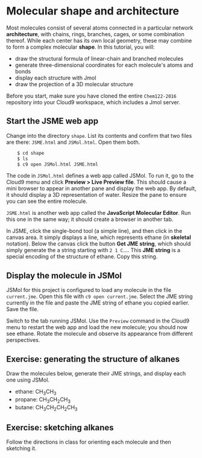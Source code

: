 # Molecular shape and architecture

Most molecules consist of several atoms connected in a particular network **architecture**, with chains, rings, branches, cages, or some combination thereof. While each center has its own local geometry, these may combine to form a complex molecular **shape**. In this tutorial, you will:

- draw the structural formula of linear-chain and branched molecules
- generate three-dimensional coordinates for each molecule's atoms and bonds
- display each structure with Jmol 
- draw the projection of a 3D molecular structure 

Before you start, make sure you have cloned the entire `Chem122-2016` repository into your Cloud9 workspace, which includes a Jmol server.


## Start the JSME web app

Change into the directory `shape`. List its contents and confirm that two files are there: `JSME.html` and `JSMol.html`. Open them both.

```bash
    $ cd shape
    $ ls
    $ c9 open JSMol.html JSME.html 
```

The code in `JSMol.html` defines a web app called JSMol. To run it, go to the Cloud9 menu and click **Preview > Live Preview file**. This should cause a mini browser to appear in another pane and display the web app. By default, it should display a 3D representation of water. Resize the pane to ensure you can see the entire molecule.

`JSME.html` is another web app called the **JavaScript Molecular Editor**. Run this one in the same way; it should create a browser in another tab.

In JSME, click the single-bond tool (a simple line), and then click in the canvas area. It simply displays a line, which represents ethane (in **skeletal** notation). Below the canvas click the button **Get JME string**, which should simply generate the a string starting with `2 1 C`.... This **JME string** is a special encoding of the structure of ethane. Copy this string.


## Display the molecule in JSMol

JSMol for this project is configured to load any molecule in the file `current.jme`. Open this file with `c9 open current.jme`. Select the JME string currently in the file and paste the JME string of ethane you copied earlier. Save the file.

Switch to the tab running JSMol. Use the `Preview` command in the Cloud9 menu to restart the web app and load the new molecule; you should now see ethane. Rotate the molecule and observe its appearance from different perspectives. 


## Exercise: generating the structure of alkanes

Draw the molecules below, generate their JME strings, and display each one using JSMol. 

- ethane: CH<sub>3</sub>CH<sub>3</sub>
- propane: CH<sub>3</sub>CH<sub>2</sub>CH<sub>3</sub>
- butane: CH<sub>3</sub>CH<sub>2</sub>CH<sub>2</sub>CH<sub>3</sub>


## Exercise: sketching alkanes

Follow the directions in class for orienting each molecule and then sketching it.
